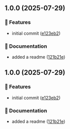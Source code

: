 ## 1.0.0 (2025-07-29)

### 🚀 Features

* initial commit ([e123eb2](https://github.com/mjmorales/rcon-mcp-server/commit/e123eb2c4ae9650f7ae625915d74f0517b3661e9))

### 📝 Documentation

* added a readme ([121b21e](https://github.com/mjmorales/rcon-mcp-server/commit/121b21e7f88cdaa0741ad733c36e0d91da81a397))

## 1.0.0 (2025-07-29)

### 🚀 Features

* initial commit ([e123eb2](https://github.com/mjmorales/rcon-mcp-server/commit/e123eb2c4ae9650f7ae625915d74f0517b3661e9))

### 📝 Documentation

* added a readme ([121b21e](https://github.com/mjmorales/rcon-mcp-server/commit/121b21e7f88cdaa0741ad733c36e0d91da81a397))
